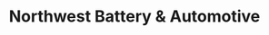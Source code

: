 ---
title: "Northwest Battery & Automotive"
url: /helena/northwest-battery-und-automotive/
shop: Autowerkstatt
---